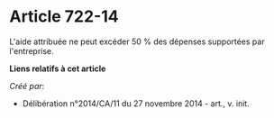 # Article 722-14

L'aide attribuée ne peut excéder 50 % des dépenses supportées par l'entreprise.

**Liens relatifs à cet article**

_Créé par_:

  - Délibération n°2014/CA/11 du 27 novembre 2014 - art., v. init.

